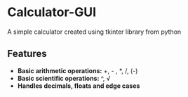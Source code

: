 # Calculator-GUI
A simple calculator created using tkinter library from python

## Features
- **Basic arithmetic operations:** +, - , *, /, (-)
- **Basic scientific operations:** ^, √
- **Handles decimals, floats and edge cases**

